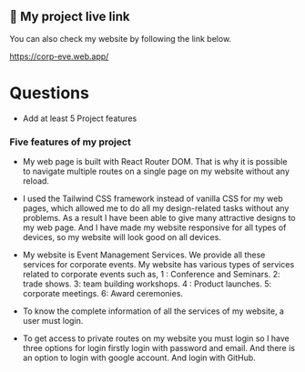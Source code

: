
## 🔗 My project live link
You can also check my website by following the link below.

https://corp-eve.web.app/


# Questions
- Add at least 5 Project features

### Five features of my project

- My web page is built with React Router DOM. That is why it is possible to navigate multiple routes on a single page on my website without any reload.

- I used the Tailwind CSS framework instead of vanilla CSS for my web pages, which allowed me to do all my design-related tasks without any problems. As a result I have been able to give many attractive designs to my web page. And  I have made my website responsive for all types of devices, so my website will look good on all devices.

- My website is Event Management Services. We provide all these services for corporate events. My website has various types of services related to corporate events such as, 1 : Conference and Seminars. 2: trade shows. 3: team building workshops. 4 : Product launches. 5: corporate meetings. 6: Award ceremonies.

- To know the complete information of all the services of my website, a user must login.

- To get access to private routes on my website you must login so I have three options for login firstly login with password and email. And there is an option to login with google account. And login with GitHub.